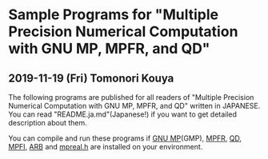 Sample Programs 
for "Multiple Precision Numerical Computation with GNU MP, MPFR, and QD"
============================================================

2019-11-19 (Fri) Tomonori Kouya
---------------------------------

The following programs are published for all readers of 
"Multiple Precision Numerical Computation with GNU MP, MPFR, and QD" written in JAPANESE.
You can read "README.ja.md"(Japanese!) if you want to get detailed description about them.

You can compile and run these programs if [GNU MP](https://gmplib.org/)(GMP), [MPFR](https://www.mpfr.org/), [QD](https://www.davidhbailey.com/dhbsoftware/), [MPFI](http://perso.ens-lyon.fr/nathalie.revol/software.html), [ARB](https://github.com/fredrik-johansson/arb) and [mpreal.h](https://bitbucket.org/advanpix/mpreal/src/default/)
are installed on your environment.

